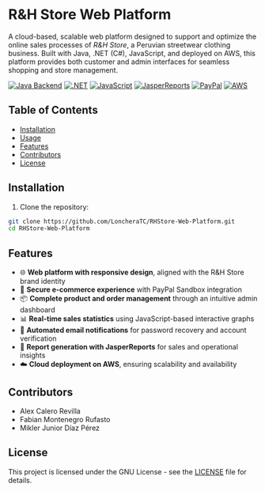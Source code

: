 # R&H Store Web Platform

A cloud-based, scalable web platform designed to support and optimize the online sales processes of *R&H Store*, a Peruvian streetwear clothing business. Built with Java, .NET (C#), JavaScript, and deployed on AWS, this platform provides both customer and admin interfaces for seamless shopping and store management.

[![Java Backend](https://img.shields.io/badge/Backend-Java-orange)](https://www.oracle.com/java/)
[![.NET](https://img.shields.io/badge/Frontend-.NET%20C%23-blue)](https://dotnet.microsoft.com/)
[![JavaScript](https://img.shields.io/badge/Graphs-JavaScript-yellow)](https://developer.mozilla.org/en-US/docs/Web/JavaScript)
[![JasperReports](https://img.shields.io/badge/Reporting-JasperReports-red)](https://community.jaspersoft.com/)
[![PayPal](https://img.shields.io/badge/Payments-PayPal%20Sandbox-lightgrey)](https://developer.paypal.com/)
[![AWS](https://img.shields.io/badge/Deployed%20on-AWS-orange)](https://aws.amazon.com/)

## Table of Contents
- [Installation](#installation)
- [Usage](#usage)
- [Features](#features)
- [Contributors](#contributors)
- [License](#license)

## Installation

1. Clone the repository:
```bash
git clone https://github.com/LoncheraTC/RHStore-Web-Platform.git
cd RHStore-Web-Platform
```

## Features
- 🌐 **Web platform with responsive design**, aligned with the R&H Store brand identity
- 🛒 **Secure e-commerce experience** with PayPal Sandbox integration
- 📦 **Complete product and order management** through an intuitive admin dashboard
- 📊 **Real-time sales statistics** using JavaScript-based interactive graphs
- 📧 **Automated email notifications** for password recovery and account verification
- 📝 **Report generation with JasperReports** for sales and operational insights
- ☁️ **Cloud deployment on AWS**, ensuring scalability and availability


## Contributors
- Alex Calero Revilla
- Fabian Montenegro Rufasto
- Mikler Junior Díaz Pérez

## License
This project is licensed under the GNU License - see the [LICENSE](LICENSE) file for details.
